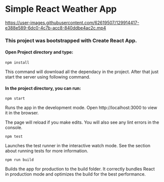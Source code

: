 <h1> Simple React Weather App </h1>
<p></p>


https://user-images.githubusercontent.com/62619507/129914417-e388e589-6dc0-4c7b-acc8-840ddbe4ac2c.mp4


<h3>This project was bootstrapped with Create React App.</h3>

<h4>Open Project directory and type:</h4>

`npm install`
<p>This command will download all the dependacy in the project. After that just start the server using following command.</p>

<h4>In the project directory, you can run:</h4>

`npm start`
<p>Runs the app in the development mode.
Open http://localhost:3000 to view it in the browser.</p>

<p>The page will reload if you make edits.
You will also see any lint errors in the console.</p>

`npm test`
<p>Launches the test runner in the interactive watch mode.
See the section about running tests for more information.</p>

`npm run build`
<p>Builds the app for production to the build folder.
It correctly bundles React in production mode and optimizes the build for the best performance.</p>


